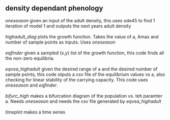 ## density dependant phenology
*oneseason* given an input of the adult density, this uses ode45 to find 1 iteration of model 1 and outputs the next years adult density<br /><br />
*highadult_diag* plots the growth function. Takes the value of a, Amax and number of sample points as inputs. Uses *oneseason*<br /><br />
*eqfinder* given a sampled (x,y) list of the growth function, this code finds all the non-zero equilibria. <br /><br />
*eqvsa_highadult* given the desired range of a and the desired number of sample points, this code otputs a csv file of the equilibrium values vs a, also checking for linear stability of the carrying capacity. This code uses *oneseason* and *eqfinder*. <br /><br />
*bifurc_high* makes a bifurcation diagram of the population vs. teh paramter a. Needs *oneseason* and needs the csv file generated by *eqvsa_highadult*<br /><br />
*timeplot* makes a time series
